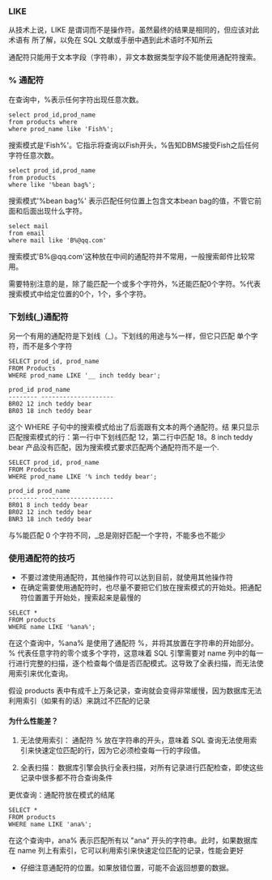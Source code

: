 ### LIKE 
从技术上说，LIKE
是谓词而不是操作符。虽然最终的结果是相同的，但应该对此术语有
所了解，以免在 SQL 文献或手册中遇到此术语时不知所云

通配符只能用于文本字段（字符串），非文本数据类型字段不能使用通配符搜索。

### % 通配符

在查询中，%表示任何字符出现任意次数。

```
select prod_id,prod_name 
from products where
where prod_name like 'Fish%';

```

搜索模式是'Fish%'。它指示将查询以Fish开头，%告知DBMS接受Fish之后任何字符任意次数。

```
select prod_id,prod_name 
from products
where like '%bean bag%';

```

搜索模式'%bean bag%' 表示匹配任何位置上包含文本bean bag的值，不管它前面和后面出现什么字符。

```
select mail 
from email 
where mail like 'B%@qq.com' 

```

搜索模式'B%@qq.com'这种放在中间的通配符并不常用，一般搜索邮件比较常用。

需要特别注意的是，除了能匹配一个或多个字符外，%还能匹配0个字符。%代表搜索模式中给定位置的0个，1个，多个字符。


### 下划线(_)通配符

另一个有用的通配符是下划线（_）。下划线的用途与%一样，但它只匹配
单个字符，而不是多个字符
```
SELECT prod_id, prod_name
FROM Products
WHERE prod_name LIKE '__ inch teddy bear'; 

prod_id prod_name
-------- --------------------
BR02 12 inch teddy bear
BR03 18 inch teddy bear 

```
这个 WHERE 子句中的搜索模式给出了后面跟有文本的两个通配符。结
果只显示匹配搜索模式的行：第一行中下划线匹配 12，第二行中匹配
18。8 inch teddy bear 产品没有匹配，因为搜索模式要求匹配两个通配符而不是一个.

```
SELECT prod_id, prod_name
FROM Products
WHERE prod_name LIKE '% inch teddy bear'; 

prod_id prod_name
-------- --------------------
BR01 8 inch teddy bear
BR02 12 inch teddy bear
BNR3 18 inch teddy bear 
```
与%能匹配 0 个字符不同，_总是刚好匹配一个字符，不能多也不能少

### 使用通配符的技巧

- 不要过渡使用通配符，其他操作符可以达到目前，就使用其他操作符
- 在确定需要使用通配符时，也尽量不要把它们放在搜索模式的开始处。把通配符位置置于开始处，搜索起来是最慢的

```
SELECT * 
FROM products 
WHERE name LIKE '%ana%';

````
在这个查询中，%ana% 是使用了通配符 %，并将其放置在字符串的开始部分。 % 代表任意字符的零个或多个字符，这意味着 SQL 引擎需要对 name 列中的每一行进行完整的扫描，逐个检查每个值是否匹配模式。这导致了全表扫描，而无法使用索引来优化查询。

假设 products 表中有成千上万条记录，查询就会变得非常缓慢，因为数据库无法利用索引（如果有的话）来跳过不匹配的记录

#### 为什么性能差？
1. 无法使用索引： 通配符 % 放在字符串的开头，意味着 SQL 查询无法使用索引来快速定位匹配的行，因为它必须检查每一行的字段值。

2. 全表扫描： 数据库引擎会执行全表扫描，对所有记录进行匹配检查，即使这些记录中很多都不符合查询条件

更优查询：通配符放在模式的结尾

```
SELECT * 
FROM products 
WHERE name LIKE 'ana%';

```

在这个查询中，ana% 表示匹配所有以 "ana" 开头的字符串。此时，如果数据库在 name 列上有索引，它可以利用索引来快速定位匹配的记录，性能会更好

- 仔细注意通配符的位置。如果放错位置，可能不会返回想要的数据。

